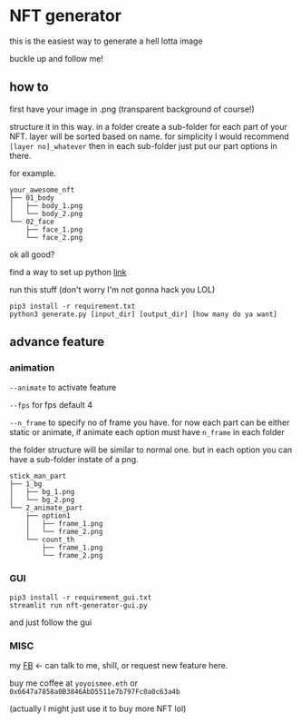# NFT generator

this is the easiest way to generate a hell lotta image

buckle up and follow me!

## how to

first have your image in .png (transparent background of course!)

structure it in this way. in a folder create a sub-folder for each part of your NFT. layer will be sorted based on name.
for simplicity I would recommend `[layer no]_whatever`
then in each sub-folder just put our part options in there.

for example.

```
your_awesome_nft
├── 01_body
│   ├── body_1.png
│   └── body_2.png
└── 02_face
    ├── face_1.png
    └── face_2.png
```

ok all good?

find a way to set up python [link](https://realpython.com/installing-python/)

run this stuff (don't worry I'm not gonna hack you LOL)

```
pip3 install -r requirement.txt
python3 generate.py [input_dir] [output_dir] [how many do ya want]
```

## advance feature

### animation

`--animate` to activate feature

`--fps` for fps default 4

`--n_frame` to specify no of frame you have. for now each part can be either static or animate, if animate each option
must have `n_frame` in each folder

the folder structure will be similar to normal one. but in each option you can have a sub-folder instate of a png.

```
stick_man_part
├── 1_bg
│   ├── bg_1.png
│   └── bg_2.png
└── 2_animate_part
    ├── option1
    │   ├── frame_1.png
    │   └── frame_2.png
    └── count_th
        ├── frame_1.png
        └── frame_2.png
```

### GUI

```
pip3 install -r requirement_gui.txt
streamlit run nft-generator-gui.py 
```

and just follow the gui

### MISC

my [FB](https://www.facebook.com/yoyoismee/) <- can talk to me, shill, or request new feature here.

buy me coffee at `yoyoismee.eth` or `0x6647a7858a0B3846AbD5511e7b797Fc0a0c63a4b`

(actually I might just use it to buy more NFT lol) 
